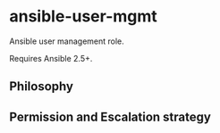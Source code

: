 # ansible-user-mgmt
Ansible user management role.

Requires Ansible 2.5+.

## Philosophy

## Permission and Escalation strategy
